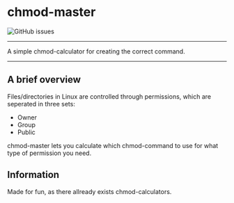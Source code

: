 # chmod-master

![GitHub issues](https://img.shields.io/github/issues/sebastianberge/chmod-master)

---

A simple chmod-calculator for creating the correct command.

---

## A brief overview

Files/directories in Linux are controlled through permissions, which are seperated in three sets:

- Owner
- Group
- Public

chmod-master lets you calculate which chmod-command to use for what type of permission you need.

## Information

Made for fun, as there allready exists chmod-calculators.
